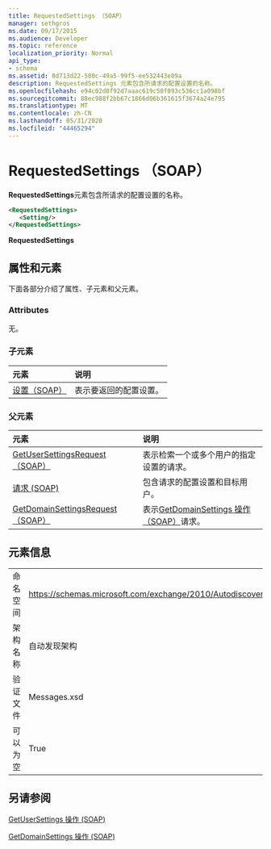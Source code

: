 ```yaml
---
title: RequestedSettings （SOAP）
manager: sethgros
ms.date: 09/17/2015
ms.audience: Developer
ms.topic: reference
localization_priority: Normal
api_type:
- schema
ms.assetid: 8d713d22-580c-49a5-99f5-ee532443e89a
description: RequestedSettings 元素包含所请求的配置设置的名称。
ms.openlocfilehash: e94c02d8f92d7aaac619c58f093c536cc1a098bf
ms.sourcegitcommit: 88ec988f2bb67c1866d06b361615f3674a24e795
ms.translationtype: MT
ms.contentlocale: zh-CN
ms.lasthandoff: 05/31/2020
ms.locfileid: "44465294"
---
```

# <a name="requestedsettings-soap"></a>RequestedSettings （SOAP）

**RequestedSettings**元素包含所请求的配置设置的名称。 
  
```XML
<RequestedSettings>
   <Setting/>
</RequestedSettings>
```

 **RequestedSettings**
## <a name="attributes-and-elements"></a>属性和元素

下面各部分介绍了属性、子元素和父元素。
  
### <a name="attributes"></a>Attributes

无。
  
### <a name="child-elements"></a>子元素

|**元素**|**说明**|
|:-----|:-----|
|[设置（SOAP）](setting-soap.md) <br/> |表示要返回的配置设置。  <br/> |
   
### <a name="parent-elements"></a>父元素

|**元素**|**说明**|
|:-----|:-----|
|[GetUserSettingsRequest （SOAP）](getusersettingsrequest-soap.md) <br/> |表示检索一个或多个用户的指定设置的请求。  <br/> |
|[请求 (SOAP)](request-soap.md) <br/> |包含请求的配置设置和目标用户。  <br/> |
|[GetDomainSettingsRequest （SOAP）](getdomainsettingsrequest-soap.md) <br/> |表示[GetDomainSettings 操作（SOAP）](getdomainsettings-operation-soap.md)请求。  <br/> |
   
## <a name="element-information"></a>元素信息

|||
|:-----|:-----|
|命名空间  <br/> |https://schemas.microsoft.com/exchange/2010/Autodiscover  <br/> |
|架构名称  <br/> |自动发现架构  <br/> |
|验证文件  <br/> |Messages.xsd  <br/> |
|可以为空  <br/> |True  <br/> |
   
## <a name="see-also"></a>另请参阅



[GetUserSettings 操作 (SOAP)](getusersettings-operation-soap.md)
  
[GetDomainSettings 操作 (SOAP)](getdomainsettings-operation-soap.md)

